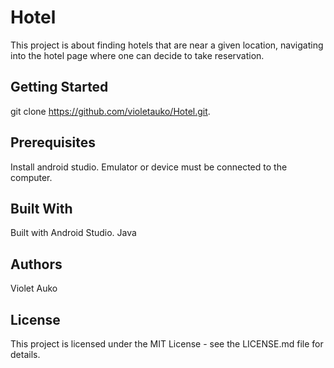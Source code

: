 # Hotel 
This project is about finding hotels that are near a given location, navigating into the hotel page where one can decide to take reservation.

## Getting Started
git clone https://github.com/violetauko/Hotel.git.

## Prerequisites
Install android studio.
Emulator or device must be connected to the computer.

## Built With
Built with Android Studio. Java

## Authors
Violet Auko

## License
This project is licensed under the MIT License - see the LICENSE.md file for details.
